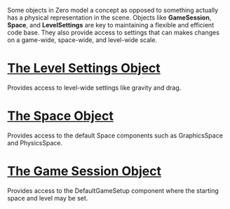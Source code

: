 


Some objects in Zero model a concept as opposed to something actually has a physical representation in the scene. Objects like **GameSession**, **Space**, and **LevelSettings** are key to maintaining a flexible and efficient code base. They also provide access to settings that can makes changes on a game-wide, space-wide, and level-wide scale.

 # [The Level Settings Object](https://github.com/zeroengineteam/ZeroDocs/blob/master/zero_editor_documentation/ZeroManual/Architecture/Objects/LevelSettings.markdown)

Provides access to level-wide settings like gravity and drag.

 # [The Space Object](https://github.com/zeroengineteam/ZeroDocs/blob/master/zero_editor_documentation/ZeroManual/Architecture/Objects/Spaces.markdown)

Provides access to the default Space components such as GraphicsSpace and PhysicsSpace.

 # [The Game Session Object](https://github.com/zeroengineteam/ZeroDocs/blob/master/zero_editor_documentation/ZeroManual/Architecture/Objects/GameSession.markdown)

Provides access to the DefaultGameSetup component where the starting space and level may be set.

 

 